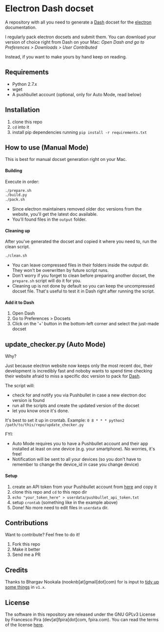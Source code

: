 # Electron Dash docset

A repository with all you need to generate a [Dash](https://kapeli.com/dash) docset for the [electron](http://electron.atom.io) documentation.

I regularly pack electron docsets and submit them. You can download your version of choice right from Dash on your Mac: *Open Dash and go to Preferences > Downloads > User Contributed*

Instead, if you want to make yours by hand keep on reading.

## Requirements

- Python 2.7.x
- wget
- A pushbullet account (optional, only for Auto Mode, read below)

## Installation

1. clone this repo
2. `cd` into it
3. install pip dependencies running `pip install -r requirements.txt`

## How to use (Manual Mode)

This is best for manual docset generation right on your Mac.

#### Building

Execute in order:

```sh
./prepare.sh
./build.py
./pack.sh
```

- Since electron maintainers removed older doc versions from the website, you'll get the latest doc available.
- You'll found files in the `output` folder.

#### Cleaning up

After you've generated the docset and copied it where you need to, run the clean script.

```sh
./clean.sh
```

- You can leave compressed files in their folders inside the output dir. They won't be overwritten by future script runs.
- Don't worry if you forget to clean before preparing another docset, the `prepare.sh` script will do it for you.
- Cleaning up is not done by default so you can keep the uncompressed docset file. That's useful to test it in Dash right after running the script.

#### Add it to Dash

1. Open Dash
2. Go to Preferences > Docsets
3. Click on the '+' button in the bottom-left corner and select the just-made docset

## update_checker.py (Auto Mode)

Why?

Just because electron website now keeps only the most recent doc, their development is incredibly fast and noboby wants to spend time checking their website afraid to miss a specific doc version to pack for [Dash](https://kapeli.com/dash).

The script will:

- check for and notify you via Pushbullet in case a new electron doc version is found
- run all the scripts and create the updated version of the docset
- let you know once it's done.

It's best to set it up in crontab. Example: `0 8 * * * python2 /path/to/this/repo/update_checker.py`

FYI:

- Auto Mode requires you to have a Pushbullet account and their app installed at least on one device (e.g. your smartphone). No worries, it's free!
- Notification will be sent to all your devices (so you don't have to remember to change the device_id in case you change device)

#### Setup

1. create an API token from your Pushbullet account from [here](https://www.pushbullet.com/#settings/account) and copy it
2. clone this repo and `cd` to this repo dir
3. `echo "your_token_here" > userdata/pushbullet_api_token.txt`
4. setup `crontab` (something like in the example above)
5. Done! No more need to edit files in `userdata` dir.

## Contributions

Want to contribute? Feel free to do it!

1. Fork this repo
2. Make it better
3. Send me a PR

## Credits

Thanks to Bhargav Nookala (nooknb[at]gmail[dot]com) for is input to [tidy up some things](https://github.com/bnookala/electron-dash-docset/commit/6c1ba6b95ca3d04010ea4db46451113c397c88c3) in `v1.x`.

## License

The software in this repository are released under the GNU GPLv3 License by Francesco Pira (dev[at]fpira[dot]com, fpira.com). You can read the terms of the license [here](http://www.gnu.org/licenses/gpl-3.0.html).
